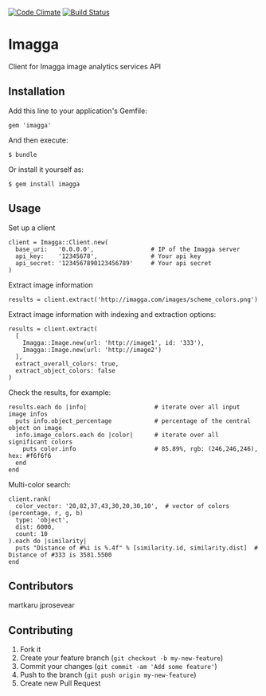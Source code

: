 [![Code Climate](https://codeclimate.com/github/martkaru/imagga.png)](https://codeclimate.com/github/martkaru/imagga)
[![Build Status](https://travis-ci.org/martkaru/imagga.png?branch=master)](https://travis-ci.org/martkaru/imagga)

# Imagga

Client for Imagga image analytics services API

## Installation

Add this line to your application's Gemfile:

    gem 'imagga'

And then execute:

    $ bundle

Or install it yourself as:

    $ gem install imagga

## Usage

Set up a client

    client = Imagga::Client.new(
      base_uri:   '0.0.0.0',                # IP of the Imagga server
      api_key:    '12345678',               # Your api key
      api_secret: '1234567890123456789'     # Your api secret
    )

Extract image information

    results = client.extract('http://imagga.com/images/scheme_colors.png')


Extract image information with indexing and extraction options:

    results = client.extract(
      [
        Imagga::Image.new(url: 'http://image1', id: '333'),
        Imagga::Image.new(url: 'http://image2')
      ],
      extract_overall_colors: true,
      extract_object_colors: false
    )

Check the results, for example:

    results.each do |info|                   # iterate over all input image infos
      puts info.object_percentage            # percentage of the central object on image
      info.image_colors.each do |color|      # iterate over all significant colors
        puts color.info                      # 85.89%, rgb: (246,246,246), hex: #f6f6f6 
      end
    end

Multi-color search:

    client.rank(
      color_vector: '20,82,37,43,30,20,30,10',  # vector of colors (percentage, r, g, b)
      type: 'object',
      dist: 6000,
      count: 10
    ).each do |similarity|
      puts "Distance of #%i is %.4f" % [similarity.id, similarity.dist]  # Distance of #333 is 3581.5500
    end

## Contributors

martkaru
jprosevear


## Contributing

1. Fork it
2. Create your feature branch (`git checkout -b my-new-feature`)
3. Commit your changes (`git commit -am 'Add some feature'`)
4. Push to the branch (`git push origin my-new-feature`)
5. Create new Pull Request
